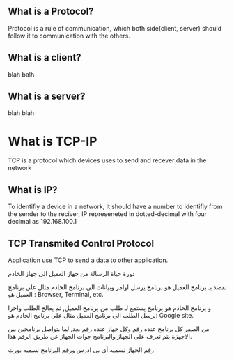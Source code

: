 
## What is a Protocol? 
Protocol is a rule of communication, which both side(client, server) should follow it to communication with the others.

## What is a client?
blah  balh

## What is a server?
blah blah 

# What is TCP-IP
TCP is a protocol which devices uses to send and recever data in the network 

## What is IP? 
To identifiy a device in a network, it should have a number to identifiy from the sender to the reciver, IP represeneted in dotted-decimal with four decimal as 192.168.100.1  

## TCP Transmited Control Protocol 
Application use TCP to send a data to other application. 








دورة حياة الرسالة من جهاز العميل الى جهاز الخادم

نقصد بـ برنامج العميل هو برنامج يرسل اوامر وبيانات الى برنامج الخادم 
مثال على برنامج العميل هو :
Browser, Terminal, etc.

و برنامج الخادم هو برنامج يستمع لـ طلب من برنامج العميل, ثم يعالج الطلب واخرا يرسل الطلب الى برنامج العميل
مثال على برنامج الخادم هو:
Google site.

من الصفر 
كل برنامج عنده رقم وكل جهاز عنده رقم بعد, لما يتواصل برنامجين بين الاجهزة يتم تعرف على الجهاز والبرنامج جوات الجهاز عن طريق الرقم هذا. 

رقم الجهاز نسميه أي بي ادرس
ورقم البرنامج نسميه بورت

